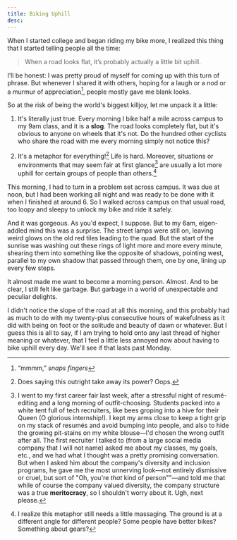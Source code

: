 ```yaml
---
title: Biking Uphill
desc:
---
```

When I started college and began riding my bike more, I realized this thing that I started telling people all the time:

> When a road looks flat, it’s probably actually a little bit uphill.

I’ll be honest: I was pretty proud of myself for coming up with this turn of phrase. But whenever I shared it with others, hoping for a laugh or a nod or a murmur of appreciation[^1], people mostly gave me blank looks.

So at the risk of being the world's biggest killjoy, let me unpack it a little:

1. It's literally just true. Every morning I bike half a mile across campus to my 9am class, and it is a **slog**. The road looks completely flat, but it's obvious to anyone on wheels that it's not. Do the hundred other cyclists who share the road with me every morning simply not notice this?

2. It's a metaphor for everything![^2] Life is hard. Moreover, situations or environments that may seem fair at first glance[^3] are usually a lot more uphill for certain groups of people than others.[^4]

This morning, I had to turn in a problem set across campus. It was due at noon, but I had been working all night and was ready to be done with it when I finished at around 6. So I walked across campus on that usual road, too loopy and sleepy to unlock my bike and ride it safely.

And it was gorgeous. As you'd expect, I suppose. But to my 6am, eigen-addled mind this was a surprise. The street lamps were still on, leaving weird glows on the old red tiles leading to the quad. But the start of the sunrise was washing out these rings of light more and more every minute, shearing them into something like the opposite of shadows, pointing west, parallel to my own shadow that passed through them, one by one, lining up every few steps.

It almost made me want to become a morning person. Almost. And to be clear, I still felt like garbage. But garbage in a world of unexpectable and peculiar delights.

I didn't notice the slope of the road at all this morning, and this probably had as much to do with my twenty-plus consecutive hours of wakefulness as it did with being on foot or the solitude and beauty of dawn or whatever. But I guess this is all to say, if I am trying to hold onto any last thread of higher meaning or whatever, that I feel a little less annoyed now about having to bike uphill every day. We'll see if that lasts past Monday.

[^1]: “mmmm,” *snaps fingers*
[^2]: Does saying this outright take away its power? Oops.
[^3]: I went to my first career fair last week, after a stressful night of resumé-editing and a long morning of outfit-choosing. Students packed into a white tent full of tech recruiters, like bees groping into a hive for their Queen (O glorious internship!). I kept my arms close to keep a tight grip on my stack of resumés and avoid bumping into people, and also to hide the growing pit-stains on my white blouse—I'd chosen the wrong outfit after all. The first recruiter I talked to (from a large social media company that I will not name) asked me about my classes, my goals, etc., and we had what I thought was a pretty promising conversation. But when I asked him about the company's diversity and inclusion programs, he gave me the most unnerving look—not entirely dismissive or cruel, but sort of "Oh, you're *that* kind of person""—and told me that while of course the company valued diversity, the company structure was a true **meritocracy**, so I shouldn't worry about it. Ugh, next please.
[^4]: I realize this metaphor still needs a little massaging. The ground is at a different angle for different people? Some people have better bikes? Something about gears?
